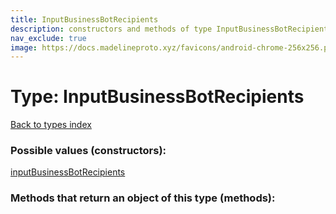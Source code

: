 ```yaml
---
title: InputBusinessBotRecipients
description: constructors and methods of type InputBusinessBotRecipients
nav_exclude: true
image: https://docs.madelineproto.xyz/favicons/android-chrome-256x256.png
---
```

# Type: InputBusinessBotRecipients
[Back to types index](index.html)



### Possible values (constructors):

[inputBusinessBotRecipients](/API_docs/constructors/inputBusinessBotRecipients.html)  



### Methods that return an object of this type (methods):



